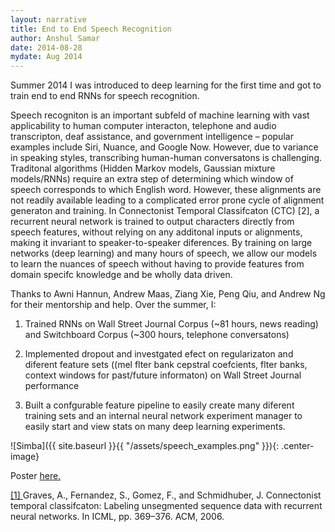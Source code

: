 ```yaml
---
layout: narrative
title: End to End Speech Recognition
author: Anshul Samar
date: 2014-08-28
mydate: Aug 2014
---
```


Summer 2014 I was introduced to deep learning for the first time and
got to train end to end RNNs for speech recognition.

Speech recogniton is an important subfeld of machine learning with
vast applicability to human computer interacton, telephone and audio
transcripton, deaf assistance, and government intelligence – popular examples
include Siri, Nuance, and Google Now. However, due to variance in
speaking styles, transcribing human-human conversatons is
challenging. Traditonal algorithms (Hidden Markov models, Gaussian
mixture models/RNNs) require an extra step of determining which window
of speech corresponds to which English word. However, these alignments
are not readily available leading to a complicated error prone cycle
of alignment generaton and training. In Connectonist Temporal
Classifcaton (CTC) [2], a recurrent neural network is trained to
output characters directly from speech features, without relying on
any additonal inputs or alignments, making it invariant to speaker-to-speaker
diferences. By training on large networks (deep learning) and many hours of
speech, we allow our models to learn the nuances of speech without having to
provide features from domain specifc knowledge and be wholly data driven.

Thanks to Awni Hannun, Andrew Maas, Ziang Xie, Peng Qiu, and Andrew Ng
for their mentorship and help. Over the summer, I:

1. Trained RNNs on Wall Street Journal 
Corpus (~81 hours, news reading) and Switchboard Corpus (~300
hours, telephone conversatons)

2. Implemented dropout and investgated efect on regularizaton and
diferent feature sets ((mel flter bank cepstral coefcients, flter
banks, context windows for past/future informaton) on Wall Street Journal
performance

3. Built a confgurable feature pipeline to easily create many diferent
training sets and an internal neural network experiment manager to
easily start and view stats on many deep learning experiments. 

![Simba]({{ site.baseurl }}{{ "/assets/speech_examples.png"  }}){: .center-image}

Poster <a href="https://web.stanford.edu/~asamar/asamar2014.pdf">
here.</a>

<a href="http://citeseerx.ist.psu.edu/viewdoc/download?doi=10.1.1.75.6306&rep=rep1&type=pdf">[1] </a>Graves, A., Fernandez, S., Gomez, F., and Schmidhuber,
J. Connectonist temporal classifcaton:
Labeling unsegmented sequence data with recurrent neural networks. In
ICML, pp. 369–376. ACM, 2006.




